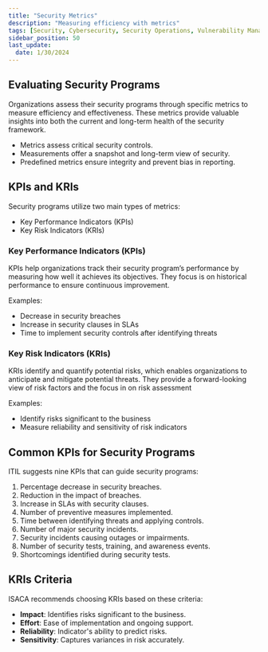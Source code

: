 ```yaml
---
title: "Security Metrics"
description: "Measuring efficiency with metrics"
tags: [Security, Cybersecurity, Security Operations, Vulnerability Management, Security Assessment, Security Testing]
sidebar_position: 50
last_update:
  date: 1/30/2024
---
```



## Evaluating Security Programs

Organizations assess their security programs through specific metrics to measure efficiency and effectiveness. These metrics provide valuable insights into both the current and long-term health of the security framework.

- Metrics assess critical security controls.
- Measurements offer a snapshot and long-term view of security.
- Predefined metrics ensure integrity and prevent bias in reporting.


## KPIs and KRIs 

Security programs utilize two main types of metrics:

- Key Performance Indicators (KPIs)
- Key Risk Indicators (KRIs)

### Key Performance Indicators (KPIs)

KPIs help organizations track their security program’s performance by measuring how well it achieves its objectives. They focus is on historical performance to ensure continuous improvement.

Examples:  

- Decrease in security breaches  
- Increase in security clauses in SLAs  
- Time to implement security controls after identifying threats

### Key Risk Indicators (KRIs)

KRIs identify and quantify potential risks, which enables organizations to anticipate and mitigate potential threats. They provide a forward-looking view of risk factors and the focus in on risk assessment

Examples:  

- Identify risks significant to the business  
- Measure reliability and sensitivity of risk indicators

## Common KPIs for Security Programs

ITIL suggests nine KPIs that can guide security programs:

1. Percentage decrease in security breaches.
2. Reduction in the impact of breaches.
3. Increase in SLAs with security clauses.
4. Number of preventive measures implemented.
5. Time between identifying threats and applying controls.
6. Number of major security incidents.
7. Security incidents causing outages or impairments.
8. Number of security tests, training, and awareness events.
9. Shortcomings identified during security tests.


## KRIs Criteria

ISACA recommends choosing KRIs based on these criteria:

- **Impact**: Identifies risks significant to the business.
- **Effort**: Ease of implementation and ongoing support.
- **Reliability**: Indicator's ability to predict risks.
- **Sensitivity**: Captures variances in risk accurately.
